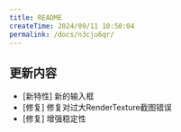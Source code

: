 ```yaml
---
title: README
createTime: 2024/09/11 10:50:04
permalink: /docs/n3cju6qr/
---
```

## 更新内容

* [新特性] 新的输入框
* [修复] 修复对过大RenderTexture截图错误
* [修复] 增强稳定性
